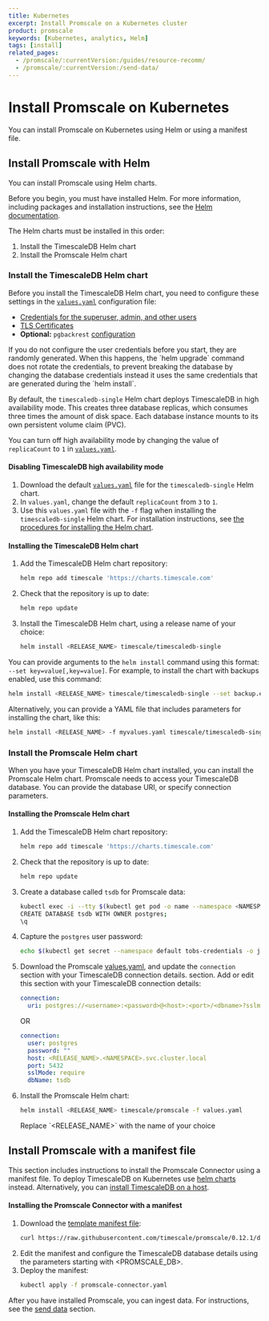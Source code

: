 ```yaml
---
title: Kubernetes
excerpt: Install Promscale on a Kubernetes cluster
product: promscale
keywords: [Kubernetes, analytics, Helm]
tags: [install]
related_pages: 
  - /promscale/:currentVersion:/guides/resource-recomm/
  - /promscale/:currentVersion:/send-data/
---
```


# Install Promscale on Kubernetes
You can install Promscale on Kubernetes using Helm or using a manifest file.

## Install Promscale with Helm
You can install Promscale using Helm charts.

Before you begin, you must have installed Helm. For more information, including
packages and installation instructions, see the
[Helm documentation][install-helm].

The Helm charts must be installed
in this order:

1. Install the TimescaleDB Helm chart
1. Install the Promscale Helm chart

### Install the TimescaleDB Helm chart
Before you install the TimescaleDB Helm chart, you need to configure these
settings in the [`values.yaml`][timescaledb-single-values-yaml] configuration file:

* [Credentials for the superuser, admin, and other users][timescaledb-helm-values-creds]
* [TLS Certificates][timescaledb-helm-values-certs]
* **Optional:** `pgbackrest` [configuration][timescale-backups]

<highlight type="note">
If you do not configure the user credentials before you start, they are randomly
generated. When this happens, the `helm upgrade` command does not rotate the
credentials, to prevent breaking the database by changing the database
credentials instead it uses the same credentials that are generated during the
`helm install`.
</highlight>

By default, the `timescaledb-single` Helm chart deploys TimescaleDB in
high availability mode. This creates three database replicas,
which consumes three times the amount of disk space. Each database
instance mounts to its own persistent volume claim (PVC).

You can turn off high availability mode by changing the value of `replicaCount`
to `1` in
[`values.yaml`][timescaledb-single-values-yaml].

<procedure>

#### Disabling TimescaleDB high availability mode
1.  Download the default [`values.yaml`][timescaledb-single-values-yaml] file for the `timescaledb-single` Helm chart.
1.  In `values.yaml`, change the default `replicaCount` from `3` to `1`.
1.  Use this `values.yaml` file with the `-f` flag when installing the `timescaledb-single` Helm chart.
    For installation instructions, see [the procedures for installing the Helm chart](#installing-the-timescaledb-helm-chart).

</procedure>


<procedure>

#### Installing the TimescaleDB Helm chart
1.  Add the TimescaleDB Helm chart repository:
    ```bash
    helm repo add timescale 'https://charts.timescale.com'
    ```
1.  Check that the repository is up to date:
    ```bash
    helm repo update
    ```
1.  Install the TimescaleDB Helm chart, using a release name of your choice:
    ```bash
    helm install <RELEASE_NAME> timescale/timescaledb-single
    ```

</procedure>

You can provide arguments to the `helm install` command using this format:
`--set key=value[,key=value]`. For example, to install the  chart with backups
enabled, use this command:
```bash
helm install <RELEASE_NAME> timescale/timescaledb-single --set backup.enabled=true
```

Alternatively, you can provide a YAML file that includes parameters for
installing the chart, like this:
```bash
helm install <RELEASE_NAME> -f myvalues.yaml timescale/timescaledb-single
```

### Install the Promscale Helm chart
When you have your TimescaleDB Helm chart installed, you can install the
Promscale Helm chart. Promscale needs to access your TimescaleDB database. You
can provide the database URI, or specify connection parameters.

<procedure>

#### Installing the Promscale Helm chart
1.  Add the TimescaleDB Helm chart repository:
    ```bash
    helm repo add timescale 'https://charts.timescale.com'
    ```
1.  Check that the repository is up to date:
    ```bash
    helm repo update
    ```
1.  Create a database called `tsdb` for Promscale data:
    ```bash
    kubectl exec -i --tty $(kubectl get pod -o name --namespace <NAMESPACE> -l role=master,release=<RELEASE_NAME>) -- psql -U postgres
    CREATE DATABASE tsdb WITH OWNER postgres;
    \q
    ```
1.  Capture the `postgres` user password:
    ```bash
    echo $(kubectl get secret --namespace default tobs-credentials -o jsonpath="{.data.PATRONI_SUPERUSER_PASSWORD}" | base64 --decode)
    ```
1.  Download the Promscale
    [values.yaml][promscale-values-yaml], and update the `connection` section with your TimescaleDB connection details.
    section. Add or edit this section with your TimescaleDB connection details:
    <terminal>

    <tab label='Database URI'>

    ```yaml
    connection:
      uri: postgres://<username>:<password>@<host>:<port>/<dbname>?sslmode=require
    ```

    </tab>

    OR

    <tab label="Connection parameters">

    ```yaml
    connection:
      user: postgres
      password: ""
      host: <RELEASE_NAME>.<NAMESPACE>.svc.cluster.local
      port: 5432
      sslMode: require
      dbName: tsdb
    ```
    </tab>

    </terminal>

1.  Install the Promscale Helm chart:
    ```bash
    helm install <RELEASE_NAME> timescale/promscale -f values.yaml
    ```

    <highlight type="note">
    Replace `&lt;RELEASE_NAME&gt;` with the name of your choice
    </highlight>

</procedure>

## Install Promscale with a manifest file
This section includes instructions to install the Promscale Connector using a
manifest file. To deploy TimescaleDB on Kubernetes use
[helm charts][install-helm] instead. Alternatively, you can
[install TimescaleDB on a host][install-binary].

<procedure>

#### Installing the Promscale Connector with a manifest
1.  Download the [template manifest file][template-manifest]:
    ```bash
    curl https://raw.githubusercontent.com/timescale/promscale/0.12.1/deploy/static/deploy.yaml --output promscale-connector.yaml
    ```
1.  Edit the manifest and configure the TimescaleDB database details using the
    parameters starting with <PROMSCALE_DB>.
1.  Deploy the manifest:
    ```bash
    kubectl apply -f promscale-connector.yaml
    ```

</procedure>

After you have installed Promscale, you can ingest data.
For instructions, see the [send data][send-data] section.

[install-binary]: /promscale/:currentVersion:/installation/binary/
[install-helm]: /promscale/:currentVersion:/installation/kubernetes/#install-promscale-with-helm
[promscale-values-yaml]: https://github.com/timescale/timescaledb-kubernetes/blob/master/charts/timescaledb-single/values.yaml
[send-data]: /promscale/:currentVersion:/send-data/
[template-manifest]: https://github.com/timescale/promscale/blob/0.12.1/deploy/static/deploy.yaml
[timescale-backups]: https://github.com/timescale/timescaledb-kubernetes/tree/master/charts/timescaledb-single#create-backups-to-s3
[timescaledb-helm-values-certs]: https://github.com/timescale/timescaledb-kubernetes/blob/master/charts/timescaledb-single/values.yaml#L45
[timescaledb-helm-values-creds]: https://github.com/timescale/timescaledb-kubernetes/blob/master/charts/timescaledb-single/values.yaml#L33
[timescaledb-single-values-yaml]: https://github.com/timescale/timescaledb-kubernetes/blob/master/charts/timescaledb-single/values.yaml
